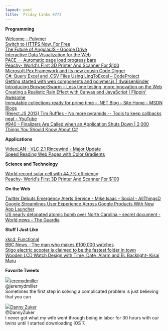 ```yaml
---
layout: post
title:  Friday Links #271
---
```

**Programming**

[Welcome – Polymer](http://www.polymer-project.org/#guiding-principles)  
[Switch to HTTPS Now, For Free](https://konklone.com/post/switch-to-https-now-for-free?utm_content=buffer209e3&utm_source=buffer&utm_medium=twitter&utm_campaign=Buffer)  
[The Future of AngularJS - Google Drive](https://docs.google.com/presentation/d/1Gv-dvU-yy6WY7SiNJ9QRo9XayPS6N2jtgWezdRpoI04/edit#slide=id.p)  
[Interactive Data Visualization for the Web](http://chimera.labs.oreilly.com/books/1230000000345/index.html)  
[PACE — Automatic page load progress bars](http://github.hubspot.com/pace/docs/welcome/?utm_source=javascriptweekly&utm_medium=email)  
[Peachy- World's First 3D Printer And Scanner For $100](http://www.bitrebels.com/technology/peachy-3d-printer-scanner/)  
[Microsoft Pex Framework and its new cousin Code Digger](http://www.dotnetcurry.com/ShowArticle.aspx?ID=944)  
[C#: Query Excel and .CSV Files Using LinqToExcel – CodeProject](http://www.codeproject.com/Articles/659643/Csharp-Query-Excel-and-CSV-Files-Using-LinqToExcel)  
[Getting started with web components and polymer.js | 4waisenkinder](http://4waisenkinder.de/blog/2013/09/21/getting-started-with-web-components-and-polymer-dot-js/?utm_source=javascriptweekly&utm_medium=email)  
[Introducing BrowserSwarm – Less time testing, more innovation on the Web](http://blogs.windows.com/ie/b/ie/archive/2013/09/26/introducing-browserswarm-less-time-testing-more-innovation-on-the-web.aspx?utm_source=twitterfeed&utm_medium=twitter&utm_campaign=ie)  
[Creating a Realistic Rain Effect with Canvas and JavaScript | Flippin' Awesome](http://flippinawesome.org/2013/09/23/creating-a-realistic-rain-effect-with-canvas-and-javascript/)  
[Immutable collections ready for prime time - .NET Blog - Site Home - MSDN Blogs](http://blogs.msdn.com/b/dotnet/archive/2013/09/25/immutable-collections-ready-for-prime-time.aspx)  
[[Reject.JS 2013] Tim Ruffles - No more pyramids -- Tools to keep callbacks neat - YouTube](https://www.youtube.com/watch?v=n34S_uFtGnw&list=PL37ZVnwpeshGLrMTDPV12z7KmjrXsOeHT&index=7)  
[#940 – Finalizers Are Called when an Application Shuts Down | 2,000 Things You Should Know About C#](http://csharp.2000things.com/2013/09/27/940-finalizers-are-called-when-an-application-shuts-down/)

**Applications**

[VideoLAN - VLC 2.1 Rincewind - Major Update](http://www.videolan.org/vlc/releases/2.1.0.html)[  
Speed Reading Web Pages with Color Gradients](http://www.labnol.org/internet/speed-reading-web-pages/28242/)

**Science and Technology**

[World record solar cell with 44.7% efficiency](http://www.sciencedaily.com/releases/2013/09/130923204214.htm)  
[Peachy- World's First 3D Printer And Scanner For $100](http://www.bitrebels.com/technology/peachy-3d-printer-scanner/)

**On the Web**

[Twitter Debuts Emergency Alerts Service - Mike Isaac - Social - AllThingsD](http://allthingsd.com/20130925/twitter-debuts-emergency-alerts-service/?mod=tweet)  
[Google Streamlines User Experience Across Google Products With New App Launcher](http://www.makeuseof.com/tag/google-streamlines-user-experience-across-google-products-with-new-app-launcher/)  
[US nearly detonated atomic bomb over North Carolina – secret document - World news - The Guardia](http://www.theguardian.com/world/2013/sep/20/usaf-atomic-bomb-north-carolina-1961)

**Stuff I Just Like**

[xkcd: Functional](http://xkcd.com/1270/)  
[BBC News - The man who makes £100,000 watches](http://www.bbc.co.uk/news/magazine-24211691)  
[Stigo electric scooter is claimed to be the fastest folder in town](http://www.gizmag.com/stigo-folding-electric-scooter/29150/)  
[Wooden LCD Watch Design with Time, Date, Alarm and EL Backlight- Kisai Maru](http://www.tokyoflash.com/en/watches/kisai/maru_wood/)

**Favorite Tweets**

![](https://si0.twimg.com/profile_images/1553323126/scooby-doo-96x96_normal.jpg)[jeremydmiller](https://twitter.com/jeremydmiller)  
@jeremydmiller  
Sometimes the first step in solving a complicated problem is just believing that you can

![](https://si0.twimg.com/profile_images/3138376092/f2cccf46945e631b01817c39a8dece2f_normal.jpeg)[Danny Zuker](https://twitter.com/DannyZuker)  
@DannyZuker  
I never got what my wife went through being in labor for 30 hours with our twins until I started downloading iOS 7.

